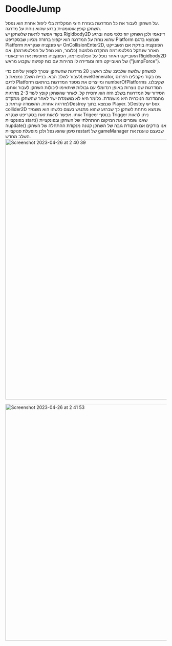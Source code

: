# DoodleJump
על השחקן לעבור את כל המדרגות בעזרת חיצי המקלדת בלי ליפול אחרת הוא נפסל.</br>
השחקן קופץ אוטומטית ברגע שהוא נוחת על מדרגה.</br> 
בקוד אפשר לראות שלשחקן יש Rigidbody2D דינאמי ולכן השחקן יזוז כלפי מטה וברגע שהוא נוחת על המדרגה הוא יקפוץ בחזרה מכיוון שבסקריפט Platform שנמצא בדגם Platform יש פונקציה שנקראת OnCollisionEnter2D, הפונקציה בודקת אם האובייקט האחר שנתקל בפלטפורמה מתקדם מלמטה (כלומר, הוא נופל על הפלטפורמה).
אם האובייקט האחר נופל על הפלטפורמה, הפונקציה מחפשת את הריבאונדי Rigidbody2D של האובייקט הזה ומגדירה לו מהירות עם כוח קפיצה שקבוע מראש ("jumpForce").

למשחק שלושה שלבים:
שלב ראשון: 20 מדרגות שהשחקן יצטרך לקפוץ עליהם כדי לעבור לשלב הבא.
בניית השלב נמצאת בLevelGenerator, שם בקוד מקבלים רפרנס לדגם Platform ומייצרים את מספר המדרגות בהתאם numberOfPlatforms שקיבלנו.
המדרגות שם נוצרות באופן רנדומלי עם גבולות שיתאימו ליכולות השחקן לעבור אותם. הסידור של המדרגות בשלב הזה הוא יחסית קל.
לאחר שהשחקן קופץ לעוד 2-3 מדרגות מהמדרגה הנוכחית היא מושמדת. כלומר היא לא מושמדת ישר לאחר שהשחקן מתקדם למדרגה אחרת.
ההשמדה קוראת בDestroy שנמצא בתוך Player.
לDestoy יש box collider2D שנמצא מתחת לשחקן כך שברגע שהוא מתנגש בעצם כלשהו הוא משמיד אותו. אפשר לראות זאת בסקריפט שנקרא Trigeer
בנוסף Trigger ניתן לראות בפונקציית start() שאנו שומרים את המיקום ההתחלתי של השחקן ובפונקציית הupdate() אנו בודקים אם הנקודת גובה של השחקן קטנה מנקודת ההתחלה של השחקן סימן שהוא נפל ולכן מופעלת פנוקציית restart של gameManager שבעצם טוענת את השלב מחדש. 
<img width="814" alt="Screenshot 2023-04-26 at 2 40 39" src="https://user-images.githubusercontent.com/58401645/234430884-3498e74b-8a74-4ac0-89b5-b8211b0368f9.png">



<img width="740" alt="Screenshot 2023-04-26 at 2 41 53" src="https://user-images.githubusercontent.com/58401645/234430950-0895d518-131b-4309-9f57-879315ea9c88.png">
